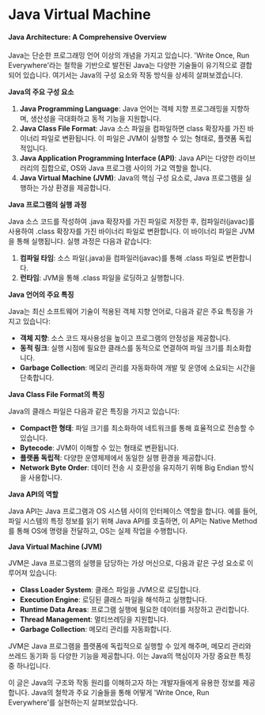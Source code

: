 # Java Virtual Machine

#### Java Architecture: A Comprehensive Overview

Java는 단순한 프로그래밍 언어 이상의 개념을 가지고 있습니다. 'Write Once, Run Everywhere'라는 철학을 기반으로 발전된 Java는 다양한 기술들이 유기적으로 결합되어 있습니다. 여기서는 Java의 구성 요소와 작동 방식을 상세히 살펴보겠습니다.

**Java의 주요 구성 요소**

1. **Java Programming Language**: Java 언어는 객체 지향 프로그래밍을 지향하며, 생산성을 극대화하고 동적 기능을 지원합니다.
2. **Java Class File Format**: Java 소스 파일을 컴파일하면 class 확장자를 가진 바이너리 파일로 변환됩니다. 이 파일은 JVM이 실행할 수 있는 형태로, 플랫폼 독립적입니다.
3. **Java Application Programming Interface (API)**: Java API는 다양한 라이브러리의 집합으로, OS와 Java 프로그램 사이의 가교 역할을 합니다.
4. **Java Virtual Machine (JVM)**: Java의 핵심 구성 요소로, Java 프로그램을 실행하는 가상 환경을 제공합니다.

**Java 프로그램의 실행 과정**

Java 소스 코드를 작성하여 .java 확장자를 가진 파일로 저장한 후, 컴파일러(javac)를 사용하여 .class 확장자를 가진 바이너리 파일로 변환합니다. 이 바이너리 파일은 JVM을 통해 실행됩니다. 실행 과정은 다음과 같습니다:

1. **컴파일 타임**: 소스 파일(.java)을 컴파일러(javac)를 통해 .class 파일로 변환합니다.
2. **런타임**: JVM을 통해 .class 파일을 로딩하고 실행합니다.

**Java 언어의 주요 특징**

Java는 최신 소프트웨어 기술이 적용된 객체 지향 언어로, 다음과 같은 주요 특징을 가지고 있습니다:

* **객체 지향**: 소스 코드 재사용성을 높이고 프로그램의 안정성을 제공합니다.
* **동적 링크**: 실행 시점에 필요한 클래스를 동적으로 연결하여 파일 크기를 최소화합니다.
* **Garbage Collection**: 메모리 관리를 자동화하여 개발 및 운영에 소요되는 시간을 단축합니다.

**Java Class File Format의 특징**

Java의 클래스 파일은 다음과 같은 특징을 가지고 있습니다:

* **Compact한 형태**: 파일 크기를 최소화하여 네트워크를 통해 효율적으로 전송할 수 있습니다.
* **Bytecode**: JVM이 이해할 수 있는 형태로 변환됩니다.
* **플랫폼 독립적**: 다양한 운영체제에서 동일한 실행 환경을 제공합니다.
* **Network Byte Order**: 데이터 전송 시 호환성을 유지하기 위해 Big Endian 방식을 사용합니다.

**Java API의 역할**

Java API는 Java 프로그램과 OS 시스템 사이의 인터페이스 역할을 합니다. 예를 들어, 파일 시스템의 특정 정보를 읽기 위해 Java API를 호출하면, 이 API는 Native Method를 통해 OS에 명령을 전달하고, OS는 실제 작업을 수행합니다.

**Java Virtual Machine (JVM)**

JVM은 Java 프로그램의 실행을 담당하는 가상 머신으로, 다음과 같은 구성 요소로 이루어져 있습니다:

* **Class Loader System**: 클래스 파일을 JVM으로 로딩합니다.
* **Execution Engine**: 로딩된 클래스 파일을 해석하고 실행합니다.
* **Runtime Data Areas**: 프로그램 실행에 필요한 데이터를 저장하고 관리합니다.
* **Thread Management**: 멀티쓰레딩을 지원합니다.
* **Garbage Collection**: 메모리 관리를 자동화합니다.

JVM은 Java 프로그램을 플랫폼에 독립적으로 실행할 수 있게 해주며, 메모리 관리와 쓰레드 동기화 등 다양한 기능을 제공합니다. 이는 Java의 핵심이자 가장 중요한 특징 중 하나입니다.

이 글은 Java의 구조와 작동 원리를 이해하고자 하는 개발자들에게 유용한 정보를 제공합니다. Java의 철학과 주요 기술들을 통해 어떻게 'Write Once, Run Everywhere'를 실현하는지 살펴보았습니다.
